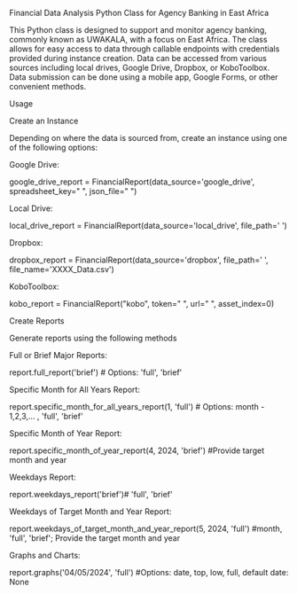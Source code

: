 Financial Data Analysis Python Class for Agency Banking in East Africa

This Python class is designed to support and monitor agency banking, commonly known as UWAKALA, with a focus on East Africa. The class allows for easy access to data through callable endpoints with credentials provided during instance creation. Data can be accessed from various sources including local drives, Google Drive, Dropbox, or KoboToolbox. Data submission can be done using a mobile app, Google Forms, or other convenient methods.

Usage

Create an Instance

Depending on where the data is sourced from, create an instance using one of the following options:

Google Drive:

google_drive_report = FinancialReport(data_source='google_drive', spreadsheet_key=" ", json_file=" ")

Local Drive:

local_drive_report = FinancialReport(data_source='local_drive', file_path=' ')

Dropbox:

dropbox_report = FinancialReport(data_source='dropbox', file_path=' ', file_name='XXXX_Data.csv')

KoboToolbox:

kobo_report = FinancialReport("kobo", token=" ", url=" ", asset_index=0)

Create Reports

Generate reports using the following methods

Full or Brief Major Reports:

report.full_report('brief') # Options: 'full', 'brief'

Specific Month for All Years Report:

report.specific_month_for_all_years_report(1, 'full') # Options: month - 1,2,3,... , 'full', 'brief'

Specific Month of Year Report:

report.specific_month_of_year_report(4, 2024, 'brief') #Provide target month and year

Weekdays Report:

report.weekdays_report('brief')# 'full', 'brief'

Weekdays of Target Month and Year Report:

report.weekdays_of_target_month_and_year_report(5, 2024, 'full') #month, 'full', 'brief'; Provide the target month and year

Graphs and Charts:

report.graphs('04/05/2024', 'full') #Options: date, top, low, full, default date: None
